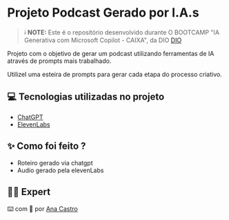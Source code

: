 # Projeto Podcast Gerado por I.A.s


 > ℹ️ **NOTE:** Este é o repositório desenvolvido durante O BOOTCAMP "IA Generativa com Microsoft Copilot - CAIXA", da DIO [DIO](https://dio.me)

Projeto com o objetivo de gerar um podcast utilizando ferramentas de IA através de prompts mais trabalhado.

UtilizeI uma esteira de prompts para gerar cada etapa do processo criativo.

## 💻 Tecnologias utilizadas no projeto

- [ChatGPT](https://chat.openai.com/) 
- [ElevenLabs](https://beta.elevenlabs.io/)

## ✨ Como foi feito ?

- Roteiro gerado via chatgpt
- Audio gerado pela elevenLabs

## 👨‍💻 Expert

⌨️ com 💜 por [Ana Castro](https://www.linkedin.com/in/ana-castro-b47a0128/)
